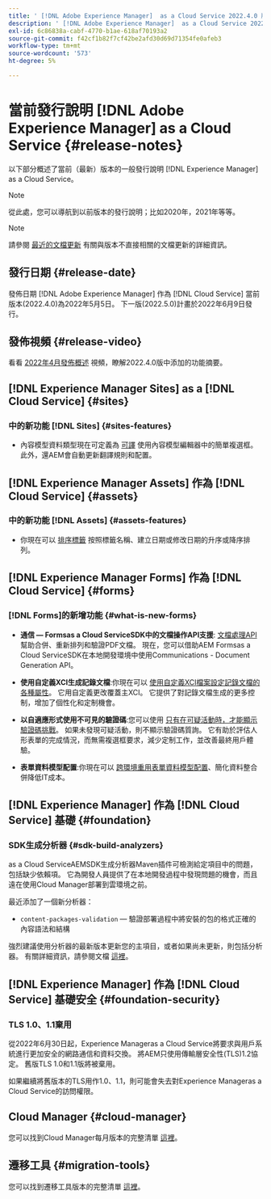 ```yaml
---
title: ' [!DNL Adobe Experience Manager]  as a Cloud Service 2022.4.0 版發行說明。'
description: ' [!DNL Adobe Experience Manager]  as a Cloud Service 2022.4.0 版發行說明。'
exl-id: 6c86838a-cabf-4770-b1ae-618af70193a2
source-git-commit: f42cf1b82f7cf42be2afd30d69d71354fe0afeb3
workflow-type: tm+mt
source-wordcount: '573'
ht-degree: 5%

---
```


# 當前發行說明 [!DNL Adobe Experience Manager] as a Cloud Service {#release-notes}

以下部分概述了當前（最新）版本的一般發行說明 [!DNL Experience Manager] as a Cloud Service。

>[!NOTE]
>
>從此處，您可以導航到以前版本的發行說明；比如2020年，2021年等等。

>[!NOTE]
>
>請參閱 [最近的文檔更新](https://experienceleague.adobe.com/docs/experience-manager-release-information/aem-release-updates/doc-updates/documentation-updates.html) 有關與版本不直接相關的文檔更新的詳細資訊。

## 發行日期 {#release-date}

發佈日期 [!DNL Adobe Experience Manager] 作為 [!DNL Cloud Service] 當前版本(2022.4.0)為2022年5月5日。
下一版(2022.5.0)計畫於2022年6月9日發行。

## 發佈視頻 {#release-video}

看看 [2022年4月發佈概述](https://video.tv.adobe.com/v/342612?quality=12) 視頻，瞭解2022.4.0版中添加的功能摘要。

## [!DNL Experience Manager Sites] as a [!DNL Cloud Service] {#sites}

### 中的新功能 [!DNL Sites] {#sites-features}

* 內容模型資料類型現在可定義為 [可譯](/help/assets/content-fragments/content-fragments-models.md#properties) 使用內容模型編輯器中的簡單複選框。 此外，還AEM會自動更新翻譯規則和配置。

## [!DNL Experience Manager Assets] 作為 [!DNL Cloud Service] {#assets}

### 中的新功能 [!DNL Assets] {#assets-features}

* 你現在可以 [排序標籤](/help/assets/organize-assets.md#use-tags-to-organize-assets) 按照標籤名稱、建立日期或修改日期的升序或降序排列。


## [!DNL Experience Manager Forms] 作為 [!DNL Cloud Service] {#forms}

### [!DNL Forms]的新增功能 {#what-is-new-forms}

* **通信 — Formsas a Cloud ServiceSDK中的文檔操作API支援**: [文檔處理API](/help/forms/aem-forms-cloud-service-communications.md) 幫助合併、重新排列和驗證PDF文檔。 現在，您可以借助AEM Formsas a Cloud ServiceSDK在本地開發環境中使用Communications - Document Generation API。

* **使用自定義XCI生成記錄文檔**:你現在可以 [使用自定義XCI檔案設定記錄文檔的各種屬性](/help/forms/generate-document-of-record-for-non-xfa-based-adaptive-forms.md#use-a-custom-xci-file)。 它用自定義更改覆蓋主XCI。 它提供了對記錄文檔生成的更多控制，增加了個性化和定制機會。

* **以自適應形式使用不可見的驗證碼**:您可以使用 [只有在可疑活動時，才能顯示驗證碼挑戰](/help/forms/captcha-adaptive-forms.md)。 如果未發現可疑活動，則不顯示驗證碼質詢。 它有助於評估人形表單的完成情況，而無需複選框要求，減少定制工作，並改善最終用戶體驗。

* **表單資料模型配置**:你現在可以 [跨環境重用表單資料模型配置](/help/forms/create-form-data-models.md#runmode-specific-context-aware-config)、簡化資料整合併降低IT成本。


## [!DNL Experience Manager] 作為 [!DNL Cloud Service] 基礎 {#foundation}

### SDK生成分析器 {#sdk-build-analyzers}

as a Cloud ServiceAEMSDK生成分析器Maven插件可檢測給定項目中的問題，包括缺少依賴項。 它為開發人員提供了在本地開發過程中發現問題的機會，而且遠在使用Cloud Manager部署到雲環境之前。

最近添加了一個新分析器：

* `content-packages-validation`  — 驗證部署過程中將安裝的包的格式正確的內容語法和結構

強烈建議使用分析器的最新版本更新您的主項目，或者如果尚未更新，則包括分析器。 有關詳細資訊，請參閱文檔 [這裡](https://experienceleague.adobe.com/docs/experience-manager-core-components/using/developing/archetype/build-analyzer-maven-plugin.html)。

## [!DNL Experience Manager] 作為 [!DNL Cloud Service] 基礎安全 {#foundation-security}

### TLS 1.0、1.1棄用

從2022年6月30日起，Experience Manageras a Cloud Service將要求與用戶系統進行更加安全的網路通信和資料交換。 將AEM只使用傳輸層安全性(TLS)1.2協定。 舊版TLS 1.0和1.1版將被棄用。

如果繼續將舊版本的TLS用作1.0、1.1，則可能會失去對Experience Manageras a Cloud Service的訪問權限。

## Cloud Manager {#cloud-manager}

您可以找到Cloud Manager每月版本的完整清單 [這裡](/help/implementing/cloud-manager/release-notes-cloud-manager/release-notes-cm-current.md)。

## 遷移工具 {#migration-tools}

您可以找到遷移工具版本的完整清單 [這裡](/help/journey-migration/release-notes/release-notes-migration-tools-current.md)。
